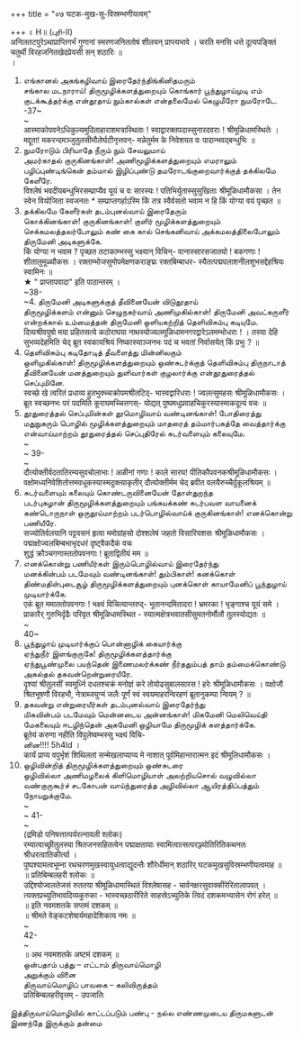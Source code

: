 +++
title = "०७ घटक-मुख-सु-विस्रम्भणीयत्वम्"

+++
॥ H॥ (புரி-II)   
अनिलतटपुरेऽथाप्राप्तिगर्भं गुणानां स्मरणजनिततोषं शीलयन् प्राप्त्यभावे । चरति मनसि धत्ते दूत्यपङ्क्तिं चतुर्थी विरहजनितखेदप्रेयसी सन् शठारिः ॥   
।   
1. எங்கானல் அகங்கழிவாய் இரைதேர்ந்திங்கினிதமரும்   
சங்கால மடநாராய்! திருமூழிக்களத்துறையும் கொங்கார் பூந்துழாய்முடி எம் குடக்கூத்தர்க்கு என்தூதாய் நும்கால்கள் என்தலைமேல் கெழுமீரோ நுமரோடே.   
-37~   
~   
आस्माकोपवनेऽधिकुल्यमुदिताहाराशमत्रास्थिताः ! स्वाद्वारक्तपदास्सुनारदवराः ! श्रीमूळिधामस्थितेः । मद्दूता! मकरन्दमञ्जुतुलसीमौलेर्घटीनृत्तवन्- मन्नेतुर्मम के निवेशयत वः पादान्भवद्बन्धुभिः ॥   
2. நுமரோடும் பிரியாதே நீரும் நும் சேவலுமாய்   
அமர்காதல் குருகினங்காள்! அணிமூழிக்களத்துறையும் எமராலும் பழிப்புண்டிங்கென் தம்மால் இழிப்புண்டு தமரோடங்குறைவார்க்குத் தக்கிலமே கேளீரே.   
विश्लेषं भवदीयबन्धुभिरसम्प्राप्यैव यूयं च वः सारस्यः ! पतिभिर्युतास्सुसुखिताः श्रीमूळिधामौकसा । तेन स्वेन वियोजिता स्वजनतः * सम्प्राप्तगर्हाऽस्मि किं तत्र स्वैर्वसतो भवाम न हि किं योग्या वयं पृच्छत ॥   
3. தக்கிலமே கேளீர்கள் தடம்புனல்வாய் இரைதேரும்   
கொக்கினங்காள்! குருகினங்காள்! குளிர் மூழிக்களத்துறையும் செக்கமலத்தலர்போலும் கண் கை கால் செங்கனிவாய் அக்கமலத்திலைபோலும் திருமேனி அடிகளுக்கே.   
किं योग्या न भवाम ? पृच्छत तटाकाम्भस्सु भक्ष्यान् विचिन्- वानास्सारसजातयो ! बकगणाः ! शीतालुमूळ्यौकसः । रक्ताम्भोजसुमोपमेक्षणकराङ्घ्रः रक्तबिम्बाधर- स्यैतत्पद्मपलाशनीलशुभसद्देहश्रियः स्वामिनः ॥   
★ " प्राप्तापवादा" इति पाठान्तरम् ।   
~38-   
~4. திருமேனி அடிகளுக்குத் தீவினையேன் விடுதூதாய்   
திருமூழிக்களம் என்னும் செழுநகர்வாய் அணிமுகில்காள்! திருமேனி அவட்கருளீர் என்றக்கால் உம்மைத்தன் திருமேனி ஒளியகற்றித் தெளிவிசும்பு கடியுமே.   
दिव्यश्रीवपुषो मया प्रहितसत्ये कठोराघया नाथस्योज्वलमूळिधामनगरद्वारेऽलमम्भोधराः ! । तस्या देहि सुभव्यदेहमिति चेद् ब्रूत स्वकायश्रियं निष्कास्याञ्जनभः पदं च भवतां निर्वासयेत् किं प्रभुः ? ॥   
5. தெளிவிசும்பு கடிதோடித் தீவளைத்து மின்னிலகும்   
ஒளிமுகில்காள்! திருமூழிக்களத்துறையும் ஒண்சுடர்க்குத் தெளிவிசும்பு திருநாடாத் தீவினையேன் மனத்துறையும் துளிவார்கள் குழலார்க்கு என்தூதுரைத்தல் செப்புமினே.   
स्वच्छे खे त्वरितं प्रधाव्य हुतभुक्च्चक्रोपमश्रीतटिद्- भास्वद्वारिधराः ! ज्वलत्सुमहसः श्रीमूळिधामौकसः । ब्रूत स्वच्छनभः परं पदमिति कूराघमच्चित्तगस्- योद्यत् पुष्पमधुप्रवाहचिकुरस्यास्माकदूत्यं वचः ॥   
6. தூதுரைத்தல் செப்புமின்கள் தூமொழிவாய் வண்டினங்காள்! போதிரைத்து மதுநுகரும் பொழில் மூழிக்களத்துறையும் மாதரைத் தம்மார்பகத்தே வைத்தார்க்கு என்வாய்மாற்றம் தூதுரைத்தல் செப்புதிரேல் சுடர்வளையும் கலையுமே.   
~   
~ 39-   
~   
दौत्योक्तीर्वदतातिरम्यसुवचोलाभाः ! अळीनां गणाः ! काले सारघ! पीतिकौपवनकश्रीमूळिधामौकसः । वक्षोमध्यनिवेशितोत्तमवधूकस्यास्मदुक्त्याकृतीर् दौत्योक्तीर्मम चेद् ब्रवीत वलयैरुच्चैर्दुकूलश्रियम् ॥   
7. சுடர்வளையும் கலையும் கொண்டருவினையேன் தோள்துறந்த   
படர்புகழான் திருமூழிக்களத்துறையும் பங்கயக்கண் சுடர்பவள வாயனைக் கண்டொருநாள் ஒருதூய்மாற்றம் படர்பொழில்வாய்க் குருகினங்காள்! எனக்கொன்று பணியீரே.   
सज्योतिर्वलयानि पट्टवसनं हृत्वा ममोग्रांहसो दोश्शलेषं जहतो विसारियशसः श्रीमूळिधामौकसः । पद्माक्षोज्वलबिम्बभाभृदधरं दृष्ट्वैकदैकं वचः   
शुद्धं क्रौञ्चगणास्ततोपवनगाः ! ब्रूताद्वितीयं मम ॥   
8. எனக்கொன்று பணியீர்கள் இரும்பொழில்வாய் இரைதேர்ந்து   
மனக்கின்பம் படமேவும் வண்டினங்காள்! தும்பிகாள்! கனக்கொள் திண்மதிள்புடைசூழ் திருமூழிக்களத்துறையும் புனக்கொள் காயாமேனிப் பூந்துழாய் முடியார்க்கே.   
एकं ब्रूत ममाततोपवनगाः ! भक्ष्यं विचित्यान्तरुद्- भूतानन्दमितादरा ! भ्रमरका ! भृङ्गाश्च यूयं समे । प्राकारैर् गुरुभिर्दृढैः परिवृत श्रीमूळिधामस्थित - स्यात्मक्षेत्रभवातसीसुमतनोर्मौलौ तुलस्योद्यतः ॥   
~   
40~   
9. பூந்துழாய் முடியார்க்குப் பொன்னாழிக் கையார்க்கு   
ஏந்துநீர் இளங்குருகே! திருமூழிக்களத்தார்க்கு   
ஏந்துபூண்முலை பயந்தென் இணைமலர்க்கண் நீர்ததும்பத் தாம் தம்மைக்கொண்டு அகல்தல் தகவன்றென்றுரையீரே.   
दृश्यां श्रीतुलसीं स्वमूर्ध्नि दधतश्चक्रं मनोज्ञं करे तोयोढसुबालसारस ! हरेः श्रीमूळिधामौकसः । वक्षोजौ श्रितभूषणौ विरहभौ, नेत्राब्जयुग्मं जलैः पूर्णं स्वं स्वयमाहरन्विरहणं ब्रूतानुकम्पा न्वियम् ? ॥   
10. தகவன்று என்றுரையீர்கள் தடம்புனல்வாய் இரைதேர்ந்து   
மிகவின்பம் படமேவும் மென்னடைய அன்னங்காள்! மிகமேனி மெலிவெய்தி மேகலையும் ஈடழிந்தென் அகமேனி ஒழியாமே திருமூழிக் களத்தார்க்கே.   
ब्रूतेयं करुणा नहीति विपुलेष्वम्भस्सु भक्ष्यं विचि-   
னின!!!! 5h4ld ।   
कार्यं प्राप्य वपुर्भृशं शिथिलतां सन्मेखलाप्याप्य मे नाशात् पूर्वमिहान्तरात्मन इदं श्रीमूलिधामौकसः ।   
11. ஒழிவின்றித் திருமூழிக்களத்துறையும் ஒண்சுடரை   
ஒழிவில்லா அணிமழலைக் கிளிமொழியாள் அலற்றியசொல் வழுவில்லா வண்குருகூர்ச் சடகோபன் வாய்ந்துரைத்த அழிவில்லா ஆயிரத்திப்பத்தும் நோயறுக்குமே.   
~   
~ 41-   
~   
(द्रमिडो पनिषत्तात्पर्यरत्नावली श्लोकः)   
रम्यात्वाच्छ्रीतुलस्या श्रितजनसहितत्वेन पद्माक्षतायाः स्वामित्वात्सत्परञ्ज्योतिरितिकथनतः श्रीधरत्वातिकीर्त्या ।   
पुष्पश्यामत्वभूम्ना रथचरणमुखस्वायुधत्वाद्युदन्तैः शौरेर्धीमान् शठारिर् घटकमुखसुविस्रम्भणीयत्वमाह ॥   
॥ प्रतिबिम्बलहरी श्लोकः ॥   
उद्दिश्योज्वलतेजसं रुततया श्रीमूळिधामास्थितं विश्लेषासह - चार्वनक्षरसुवाक्कीरेरितालापवत् । त्यक्तप्रच्युतिभावदिव्यकुरुका - भास्वच्छठारीरिते साहस्रेऽच्युतिके त्विदं दशकमभ्यासेन रोगं हरेत् ॥   
॥ इति नवमशतके सप्तमं दशकम् ॥   
॥ श्रीमते वेङ्कटशेषार्यमहादेशिकाय नमः ॥   
~   
42-   
~   
॥ अथ नवमशतके अष्टमं दशकम् ॥   
ஒன்பதாம் பத்து – எட்டாம் திருவாய்மொழி   
அறுக்கும் வினை   
திருவாய்மொழிப் பாவகை – கலிவிருத்தம்   
प्रतिबिम्बलहरीवृत्तम् - उपजातिः   

இத்திருவாய்மொழியில் காட்டப்படும் பண்பு - நல்ல எண்ணமுடைய திருமகளுடன் இணந்தே இருக்கும் தன்மை   

